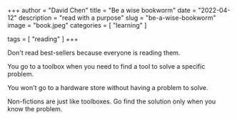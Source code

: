 +++
author = "David Chen"
title = "Be a wise bookworm"
date = "2022-04-12"
description = "read with a purpose"
slug = "be-a-wise-bookworm"
image = "book.jpeg"
categories = [
    "learning"
]

tags = [
    "reading"
]
+++

Don't read best-sellers because everyone is reading them.

You go to a toolbox when you need to find a tool to solve a specific problem.

You won't go to a hardware store without having a problem to solve.

Non-fictions are just like toolboxes. Go find the solution only when you know the problem.